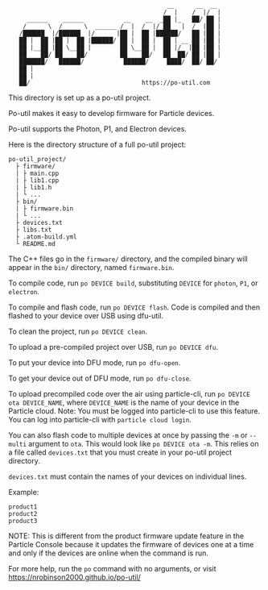 ```
                                            __      __  __
                                           /  |    /  |/  |
     ______    ______           __    __  _██ |_   ██/ ██ |
    /      \  /      \  ______ /  |  /  |/ ██   |  /  |██ |
   /██████  |/██████  |/      |██ |  ██ |██████/   ██ |██ |
   ██ |  ██ |██ |  ██ |██████/ ██ |  ██ |  ██ | __ ██ |██ |
   ██ |__██ |██ \__██ |        ██ \__██ |  ██ |/  |██ |██ |
   ██    ██/ ██    ██/         ██    ██/   ██  ██/ ██ |██ |
   ███████/   ██████/           ██████/     ████/  ██/ ██/
   ██ |
   ██ |
   ██/                               https://po-util.com
```

This directory is set up as a po-util project.

Po-util makes it easy to develop firmware for Particle devices.

Po-util supports the Photon, P1, and Electron devices.

Here is the directory structure of a full po-util project:

```
po-util_project/
  ├ firmware/
  | ├ main.cpp
  | ├ lib1.cpp
  | ├ lib1.h
  | └ ...
  ├ bin/
  | ├ firmware.bin
  | └ ...
  ├ devices.txt
  ├ libs.txt
  ├ .atom-build.yml
  └ README.md
```

The C++ files go in the `firmware/` directory, and the compiled binary will appear in the `bin/` directory, named `firmware.bin`.

To compile code, run `po DEVICE build`, substituting `DEVICE` for `photon`, `P1`, or `electron`.

To compile and flash code, run `po DEVICE flash`. Code is compiled and then flashed to your device over USB using dfu-util.

To clean the project, run `po DEVICE clean`.

To upload a pre-compiled project over USB, run `po DEVICE dfu`.

To put your device into DFU mode, run `po dfu-open`.

To get your device out of DFU mode, run `po dfu-close`.

To upload precompiled code over the air using particle-cli, run `po DEVICE ota DEVICE_NAME`, where `DEVICE_NAME` is the name of your device in the Particle cloud. Note: You must be logged into particle-cli to use this feature. You can log into particle-cli with `particle cloud login`.

You can also flash code to multiple devices at once by passing the `-m` or `--multi` argument to `ota`. This would look like `po DEVICE ota -m`. This relies on a file called `devices.txt` that you must create in your po-util project directory.

`devices.txt` must contain the names of your devices on individual lines.

Example:

```
product1
product2
product3
```

NOTE: This is different from the product firmware update feature in the Particle Console because it updates the firmware of devices one at a time and only if the devices are online when the command is run.

For more help, run the `po` command with no arguments, or visit <https://nrobinson2000.github.io/po-util/>
